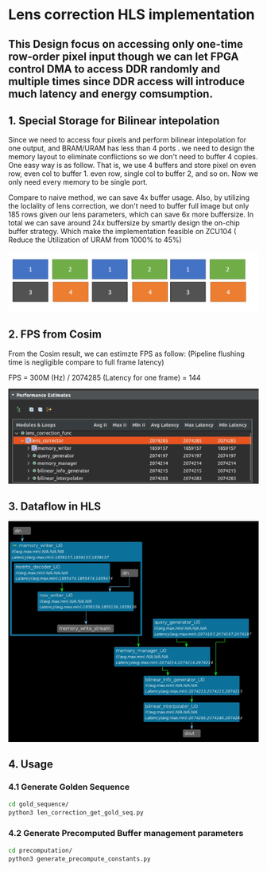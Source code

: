 # Lens correction HLS implementation

## This Design focus on accessing only one-time row-order pixel input though we can let FPGA control DMA to access DDR randomly and multiple times since DDR access will introduce much latency and energy comsumption.


## 1. Special Storage for Bilinear intepolation

Since we need to access four pixels and perform bilinear intepolation for one output, and BRAM/URAM has less than 4 ports . we need to design the memory layout to eliminate conflictions so we don't need to buffer 4 copies. One easy way is as follow. That is, we use 4 buffers and store pixel on even row, even col to buffer 1. even row, single col to buffer 2, and so on. Now we only need every memory to be single port.

Compare to naive method, we can save 4x buffer usage. Also, by utilizing the loclality of lens correction, we don't need to buffer full image but only 185 rows given our lens parameters, which can save 6x more buffersize. In total we can save around 24x buffersize by smartly design the on-chip buffer strategy. Which make the implementation feasible on ZCU104 ( Reduce the Utilization of URAM from 1000% to  45%)

![Alt text](images/data_layout.png)

## 2. FPS from Cosim
From the Cosim result, we can estimzte FPS as follow: (Pipeline flushing time is negligible compare to full frame latency)

FPS = 300M (Hz) / 2074285 (Latency for one frame)  = 144

![Alt text](images/Cosim_Latency.png)

## 3. Dataflow in HLS

![Alt text](images/HLS_dataflow.png)


## 4. Usage

### 4.1 Generate Golden Sequence 
```bash
cd gold_sequence/
python3 len_correction_get_gold_seq.py
```

### 4.2 Generate Precomputed Buffer management parameters
```bash
cd precomputation/
python3 generate_precompute_constants.py
```
